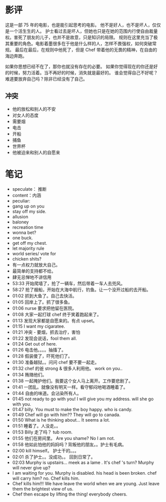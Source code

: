 # 影评
这是一部 75 年的电影，也是能引起思考的电影。
他不是好人，也不是坏人，仅仅是一个活生生的人。
护士看过去是坏人，但她也只是在她的范围内行使自由裁量权。害死了朋友的儿子，也并不是故意，只是知识的局限。
规则在这里充当了极其重要的角色。电影着墨很多在于他是什么样的人，怎样不畏强权，如何突破常规。
最后在最后，在规则中他死了，但是 Chef 带着他的无畏的精神，在自由的海边奔跑。

如果你思想已经不在了，那你也就没有存在的必要。
如果你觉得现在的你还是好的时候，努力活着。当不再好的时候，消失就是最好的。
谁会觉得自己不好呢？难道要放弃自己吗？除非已经没有了自己。

## 冲突
- 他的放松和别人的不安
- 对女人的态度
- 需要烟
- 电击
- 开船
- 捕鱼
- 世界杯
- 他被迫来和别人的自愿来

# 笔记
- speculate： 推断  
-   content：内涵  
-   peculiar:  
-   gang up on you  
-   stay off my side.  
-   allusion  
-   baloney  
-   recreation time  
-   wonna bet?  
-   one buck.  
-   get off my chest.  
-   let majority rule  
-   world series/ vote for  
-   chicken shits?  
- 有一点权力就放大自己。  
- 最简单的支持都不给。  
- 肆无忌惮地不讲信用  
-   53:33 开始爬墙了，抢了一辆车，然后带着一车人去兜风。  
-   58:27 抢了艘船，开始在大海中航行，钓鱼。让一个没开过船的去开船。  
-   01:02 抓到大鱼了。自己去快活。  
-   01:05 回岸上了。抓了很多鱼。  
-   01:06 nurse 要求把他留在医院。  
-   01:08 大家一起打球 chef 终于笑着跑起来了。  
-   01:13 发现大家都是自愿来的。有点 upset。  
-   01:15 I want my cigaratee.  
-   01:21 冲突 - 要烟，抓去治疗，害怕  
-   01:22 发现会说话，fool them all.  
-   01:24 Get out of here.  
-   01:26 电击他。。。。抽搐了。  
-   01:28 假装傻了，吓死他们了。  
-   01:30 准备越狱。。问问 chef 要不要一起走。  
-   01:32 chef 的爸 strong & 很多人利用他。 work on you..  
-   01:34 贿赂他们。  
-   01:38 一起掩护他们。我要这个女人马上离开。工作要悲剧了。  
-   01:41 一团乱。就像没有明天一样。看守郁闷地喝酒睡着了。  
-   01:44 自由的味道。会沾染所有人。  
-   01:45 not ready to go with you! I will give you my address. will she go with you.  
-   01:47 billy. You must to make the boy happy. who is candy.  
-   01:49 Chef will go with him?? They will go to canada.  
-   01:50 What is he thinking about... It seems a lot.  
-   01:51 睡着了。人没走。。  
-   01:53 Billy 走了吗？ tub room.  
-   01:55 他们在房间里。 Are you shame? No I am not.  
-   01:58 他如此怕他的妈妈吗？背叛他的朋友。。护士有毛病。  
-   02:00 kill himself。 护士干的。。。  
-   02:01 杀了护士。。没成功。。 回到日常了。  
-   02:03 Murphy is upstairs... meek as a lame . It's chef 's turn? Murphy will never give up?  
-   I am waiting for you. Murphy is disabled. his head is been broken. chef will carry him? no. Chef kills him.  
-   Chef kills him!!! We have leave the world when we are young. Just leave them the brightest view of us.  
-   Chef then escape by lifting the thing! everybody cheers.
